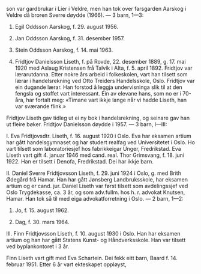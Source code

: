 son var gardbrukar i Lier i Veldre, men han tok over farsgarden Aarskog i Veldre då broren Sverre døydde (1966). — 3 barn, 1—3:

1. Egil Oddsson Aarskog, f. 29. august 1956.

2. Jan Oddsson Aarskog, f. 31. desember 1957.

3. Stein Oddsson Aarskog, f. 14. mai 1963.

2. Fridtjov Danielsson Liseth, f. på Rovde, 22. desember 1889, g. 17. mai 1920 med Aslaug Kristensen frå Talvik i Alta, f. 5. april 1892. Fridtjov var lærarutdanna. Etter nokre års arbeid i folkeskolen, vart han tilsett som lærar i handelsrekning ved Otto Treiders Handelsskole, Oslo. Fridtjov var ein dugande lærar. Han forstod å leggja undervisninga slik til at den fengsla og stoffet vart interessant. Ein av elevane hans, som no er i 70-åra, har fortalt meg: «Timane vart ikkje lange når vi hadde Liseth, han var sværande flink.»

Fridtjov Liseth gav tidleg ut ei ny bok i handelsrekning, og seinare gav han ut fleire bøker. Fridtjov Danielsson døydde i 1957. — 3 barn, I—III:

I. Eva Fridtjovsdtr. Liseth, f. 16. august 1920 i Oslo. Eva har eksamen artium har gått handelsgymnaset og har studert realfag ved Universitetet i Oslo. Ho vart tilsett som laboratoriesjef hos fabrikkeigar Unger, Fredrikstad. Eva Liseth vart gift 4. januar 1946 med cand. real. Thor Grimsvang, f. 18. juni 1922. Han er tilsett i Denofa, Fredrikstad. Dei har ikkje barn.

II. Daniel Sverre Fridtjovsson Liseth, f. 29. juni 1924 i Oslo, g. med Brith Ødegård frå Hamar. Han har gått Jønsberg Landbruksskole, har eksamen artium og er cand. jur. Daniel Liseth var først tilsett som avdelingssjef ved Oslo Trygdekasse, ca. 3 år, og som adv.fullm. hos h. r. advokat Knutsen, Hamar. Han tok så til med eiga advokatforretning i Oslo. — 2 barn, 1—2:

1. Jo, f. 15. august 1962.

2. Dag, f. 30. mars 1964.

III. Finn Fridtjovsson Liseth, f. 10. august 1930 i Oslo. Han har eksamen artium og han har gått Statens Kunst- og Håndverksskole. Han var tilsett ved byplankontoret i 3 år.

Finn Liseth vart gift med Eva Schartein. Dei fekk eitt barn, Baard f. 14. februar 1951. Etter 6 år vart ekteskapet oppløyst,